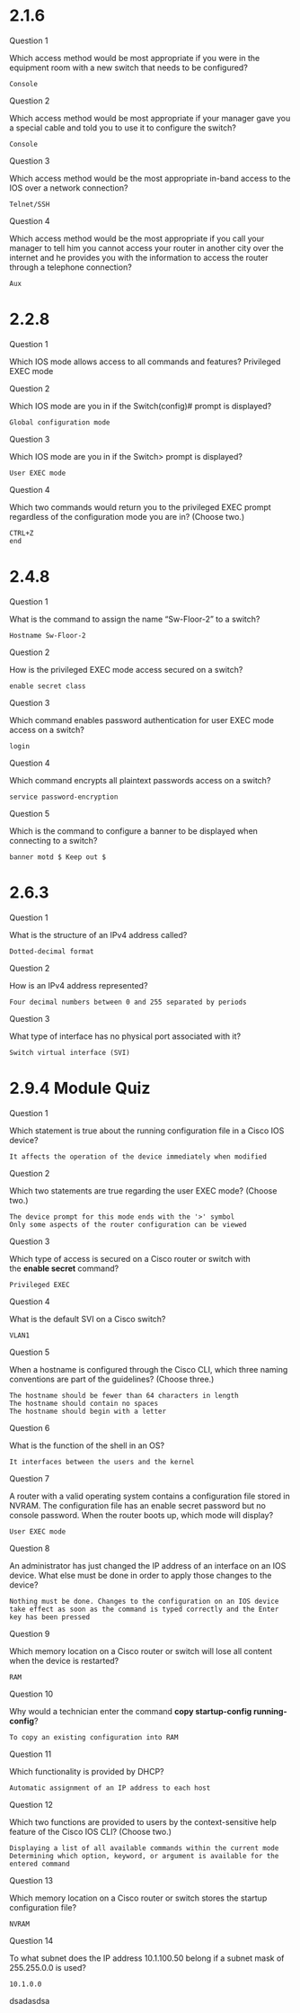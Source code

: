 # 2.1.6

Question 1

Which access method would be most appropriate if you were in the equipment room with a new switch that needs to be configured?

	Console

Question 2

Which access method would be most appropriate if your manager gave you a special cable and told you to use it to configure the switch?

	Console

Question 3

Which access method would be the most appropriate in-band access to the IOS over a network connection?

	Telnet/SSH

Question 4

Which access method would be the most appropriate if you call your manager to tell him you cannot access your router in another city over the internet and he provides you with the information to access the router through a telephone connection?

	Aux


# 2.2.8

Question 1

Which IOS mode allows access to all commands and features?
	Privileged EXEC mode

Question 2

Which IOS mode are you in if the Switch(config)# prompt is displayed?

	Global configuration mode

Question 3

Which IOS mode are you in if the Switch> prompt is displayed?

	User EXEC mode

Question 4

Which two commands would return you to the privileged EXEC prompt regardless of the configuration mode you are in? (Choose two.)

	CTRL+Z
	end

# 2.4.8

Question 1

What is the command to assign the name “Sw-Floor-2” to a switch?

	Hostname Sw-Floor-2

Question 2

How is the privileged EXEC mode access secured on a switch?

	enable secret class

Question 3

Which command enables password authentication for user EXEC mode access on a switch?

	login

Question 4

Which command encrypts all plaintext passwords access on a switch?

	service password-encryption

Question 5

Which is the command to configure a banner to be displayed when connecting to a switch?

	banner motd $ Keep out $


# 2.6.3

Question 1

What is the structure of an IPv4 address called?

	Dotted-decimal format

Question 2

How is an IPv4 address represented?

	Four decimal numbers between 0 and 255 separated by periods

Question 3

What type of interface has no physical port associated with it?

	Switch virtual interface (SVI)


# 2.9.4 Module Quiz

Question 1

Which statement is true about the running configuration file in a Cisco IOS device?

	It affects the operation of the device immediately when modified

Question 2

Which two statements are true regarding the user EXEC mode? (Choose two.)
 
	The device prompt for this mode ends with the '>' symbol
	Only some aspects of the router configuration can be viewed

Question 3

Which type of access is secured on a Cisco router or switch with the **enable secret** command?

	Privileged EXEC

Question 4

What is the default SVI on a Cisco switch?

	VLAN1

Question 5

When a hostname is configured through the Cisco CLI, which three naming conventions are part of the guidelines? (Choose three.)

	The hostname should be fewer than 64 characters in length
	The hostname should contain no spaces
	The hostname should begin with a letter

Question 6

What is the function of the shell in an OS?

	It interfaces between the users and the kernel

Question 7

A router with a valid operating system contains a configuration file stored in NVRAM. The configuration file has an enable secret password but no console password. When the router boots up, which mode will display?

	User EXEC mode

Question 8

An administrator has just changed the IP address of an interface on an IOS device. What else must be done in order to apply those changes to the device?

	Nothing must be done. Changes to the configuration on an IOS device take effect as soon as the command is typed correctly and the Enter key has been pressed

Question 9

Which memory location on a Cisco router or switch will lose all content when the device is restarted?

	RAM

Question 10

Why would a technician enter the command **copy startup-config running-config**?

	To copy an existing configuration into RAM

Question 11

Which functionality is provided by DHCP?

	Automatic assignment of an IP address to each host

Question 12

Which two functions are provided to users by the context-sensitive help feature of the Cisco IOS CLI? (Choose two.)

	Displaying a list of all available commands within the current mode
	Determining which option, keyword, or argument is available for the entered command

Question 13

Which memory location on a Cisco router or switch stores the startup configuration file?

	NVRAM

Question 14

To what subnet does the IP address 10.1.100.50 belong if a subnet mask of 255.255.0.0 is used?

	10.1.0.0
dsadasdsa